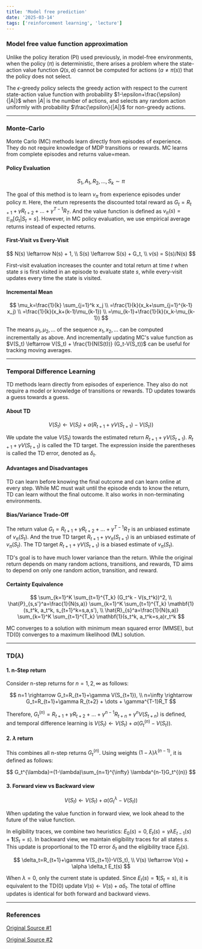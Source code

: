 ```yaml
---
title: 'Model free prediction'
date: '2025-03-14'
tags: ['reinforcement learning', 'lecture']
---
```


### Model free value function approximation

Unlike the policy iteration (PI) used previously, in model-free environments, when the policy ($\pi$) is deterministic, there arises a problem where the state-action value function $Q(s,a)$ cannot be computed for actions ($a \ne \pi(s)$) that the policy does not select.

The $\epsilon$-greedy policy selects the greedy action with respect to the current state-action value function with probability $1-\epsilon+\frac{\epsilon}{|A|}$ when $|A|$ is the number of actions, and selects any random action uniformly with probability $\frac{\epsilon}{|A|}$ for non-greedy actions.

---

### Monte-Carlo

Monte Carlo (MC) methods learn directly from episodes of experience. They do not require knowledge of MDP transitions or rewards. MC learns from complete episodes and returns value=mean.

#### Policy Evaluation

$$
S_1, A_1, R_2, \dots, S_k \sim \pi
$$

The goal of this method is to learn $v_{\pi}$ from experience episodes under policy $\pi$. Here, the return represents the discounted total reward as $G_t=R_{t+1}+\gamma R_{t+2} + \dots + \gamma^{T-1} R_T$. And the value function is defined as $v_{\pi}(s)=\mathbb{E}_{\pi}[G_t|S_t=s]$. However, in MC policy evaluation, we use empirical average returns instead of expected returns.

#### First-Visit vs Every-Visit

$$
N(s) \leftarrow N(s) + 1, \\
S(s) \leftarrow S(s) + G_t, \\
v(s) = S(s)/N(s)
$$

First-visit evaluation increases the counter and total return at time $t$ when state $s$ is first visited in an episode to evaluate state $s$, while every-visit updates every time the state is visited.

#### Incremental Mean

$$
\mu_k=\frac{1}{k} \sum_{j=1}^k x_j \\
=\frac{1}{k}(x_k+\sum_{j=1}^{k-1} x_j) \\
=\frac{1}{k}(x_k+(k-1)\mu_{k-1}) \\
=\mu_{k-1}+\frac{1}{k}(x_k-\mu_{k-1})
$$

The means $\mu_1, \mu_2, \dots$ of the sequence $x_1, x_2, \dots$ can be computed incrementally as above. And incrementally updating MC's value function as $V(S_t) \leftarrow V(S_t) + \frac{1}{N(S(t))} (G_t-V(S_t))$ can be useful for tracking moving averages.

---

### Temporal Difference Learning

TD methods learn directly from episodes of experience. They also do not require a model or knowledge of transitions or rewards. TD updates towards a guess towards a guess.

#### About TD

$$
V(S_t) \leftarrow V(S_t)+\alpha(R_{t+1}+\gamma V(S_{t+1})-V(S_t))
$$

We update the value $V(S_t)$ towards the estimated return $R_{t+1} + \gamma V(S_{t+1})$. $R_{t+1} + \gamma V(S_{t+1})$ is called the TD target. The expression inside the parentheses is called the TD error, denoted as $\delta_t$.

#### Advantages and Disadvantages

TD can learn before knowing the final outcome and can learn online at every step. While MC must wait until the episode ends to know the return, TD can learn without the final outcome. It also works in non-terminating environments.

#### Bias/Variance Trade-Off

The return value $G_t=R_{t+1}+\gamma R_{t+2}+\dots+\gamma^{T-1}R_T$ is an unbiased estimate of $v_\pi(S_t)$. And the true TD target $R_{t+1} + \gamma v_\pi(S_{t+1})$ is an unbiased estimate of $v_\pi(S_t)$. The TD target $R_{t+1} + \gamma V(S_{t+1})$ is a biased estimate of $v_\pi(S_t)$.

TD's goal is to have much lower variance than the return. While the original return depends on many random actions, transitions, and rewards, TD aims to depend on only one random action, transition, and reward.

#### Certainty Equivalence

$$
\sum_{k=1}^K \sum_{t=1}^{T_k} (G_t^k - V(s_t^k))^2, \\
\hat{P}_{s,s'}^a=\frac{1}{N(s,a)} \sum_{k=1}^K \sum_{t=1}^{T_k} \mathbf{1}(s_t^k, a_t^k, s_{t+1}^k=s,a,s'), \\
\hat{R}_{s}^a=\frac{1}{N(s,a)} \sum_{k=1}^K \sum_{t=1}^{T_k} \mathbf{1}(s_t^k, a_t^k=s,a)r_t^k
$$

MC converges to a solution with minimum mean squared error (MMSE), but TD(0) converges to a maximum likelihood (ML) solution.

---

### TD($\lambda$)

#### 1. n-Step return

Consider n-step returns for $n=1,2,\infty$ as follows:

$$
n=1 \rightarrow G_t=R_{t+1}+\gamma V(S_{t+1}), \\
n=\infty \rightarrow G_t=R_{t+1}+\gamma R_{t+2} + \dots + \gamma^{T-1}R_T
$$

Therefore, $G_t^{(n)}=R_{t+1}+\gamma R_{t+2} + \dots + \gamma^{n-1}R_{t+n}+\gamma^n V(S_{t+n})$ is defined, and temporal difference learning is $V(S_t) \leftarrow V(S_t)+\alpha(G_t^{(n)}-V(S_t))$.

#### 2. $\lambda$ return

This combines all n-step returns $G_t^{(n)}$. Using weights $(1-\lambda) \lambda^{(n-1)}$, it is defined as follows:

$$
G_t^{\lambda}=(1-\lambda)\sum_{n=1}^{\infty} \lambda^{n-1}G_t^{(n)}
$$

#### 3. Forward view vs Backward view

$$
V(S_t) \leftarrow V(S_t)+\alpha(G_t^{\lambda}-V(S_t))
$$

When updating the value function in forward view, we look ahead to the future of the value function.

In eligibility traces, we combine two heuristics: $E_0(s)=0, E_t(s)=\gamma \lambda E_{t-1}(s)+\mathbf{1}(S_t=s)$. In backward view, we maintain eligibility traces for all states $s$. This update is proportional to the TD error $\delta_t$ and the eligibility trace $E_t(s)$.

$$
\delta_t=R_{t+1}+\gamma V(S_{t+1})-V(S_t), \\
V(s) \leftarrow V(s) + \alpha \delta_t E_t(s)
$$

When $\lambda=0$, only the current state is updated. Since $E_t(s)=\mathbf{1}(S_t=s)$, it is equivalent to the TD(0) update $V(s) \leftarrow V(s) + \alpha \delta_t$. The total of offline updates is identical for both forward and backward views.

---

### References

[Original Source #1](https://youtu.be/b_wvosA70f8?si=tJRhjOU2ZPA0cdyK)

[Original Source #2](https://davidstarsilver.wordpress.com/wp-content/uploads/2025/04/lecture-4-model-free-prediction-.pdf)


